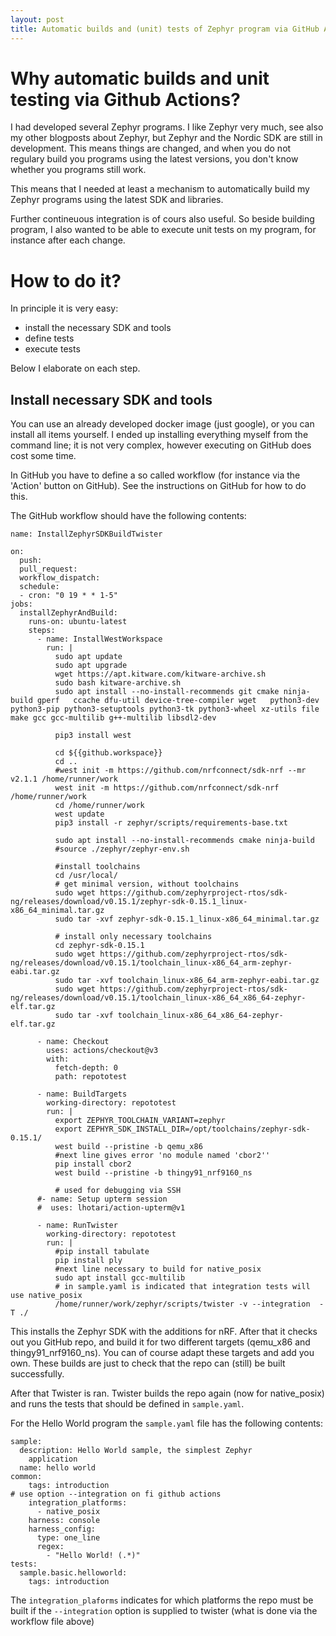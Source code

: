 ```yaml
---
layout: post
title: Automatic builds and (unit) tests of Zephyr program via GitHub Actions and Twister
---
```

# Why automatic builds and unit testing via Github Actions?
I had developed several Zephyr programs. I like Zephyr very much, see also my other blogposts about Zephyr, but Zephyr and the Nordic SDK are still in development.
This means things are changed, and when you do not regulary build you programs using the latest versions, you don't know whether you programs still work.

This means that I needed at least a mechanism to automatically build my Zephyr programs using the latest SDK and libraries.

Further contineuous integration is of cours also useful. So beside building program, I also wanted to be able to execute unit tests on my program, for instance after each change.

# How to do it?
In principle it is very easy:
* install the necessary SDK and tools
* define tests
* execute tests

Below I elaborate on each step.

## Install necessary SDK and tools
You can use an already developed docker image (just google), or you can install all items yourself. I ended up installing everything myself from the command line; it is not very complex, however executing on GitHub does cost some time.

In GitHub you have to define a so called workflow (for instance via the 'Action'  button on GitHub). See the instructions on GitHub for how to do this.

The GitHub workflow should have the following contents:
```
name: InstallZephyrSDKBuildTwister

on: 
  push:
  pull_request:
  workflow_dispatch:
  schedule:
  - cron: "0 19 * * 1-5"
jobs:
  installZephyrAndBuild:
    runs-on: ubuntu-latest
    steps:
      - name: InstallWestWorkspace
        run: |
          sudo apt update
          sudo apt upgrade
          wget https://apt.kitware.com/kitware-archive.sh
          sudo bash kitware-archive.sh
          sudo apt install --no-install-recommends git cmake ninja-build gperf   ccache dfu-util device-tree-compiler wget   python3-dev python3-pip python3-setuptools python3-tk python3-wheel xz-utils file   make gcc gcc-multilib g++-multilib libsdl2-dev
        
          pip3 install west
          
          cd ${{github.workspace}}
          cd ..
          #west init -m https://github.com/nrfconnect/sdk-nrf --mr v2.1.1 /home/runner/work
          west init -m https://github.com/nrfconnect/sdk-nrf /home/runner/work
          cd /home/runner/work
          west update
          pip3 install -r zephyr/scripts/requirements-base.txt
                    
          sudo apt install --no-install-recommends cmake ninja-build
          #source ./zephyr/zephyr-env.sh
          
          #install toolchains
          cd /usr/local/
          # get minimal version, without toolchains
          sudo wget https://github.com/zephyrproject-rtos/sdk-ng/releases/download/v0.15.1/zephyr-sdk-0.15.1_linux-x86_64_minimal.tar.gz
          sudo tar -xvf zephyr-sdk-0.15.1_linux-x86_64_minimal.tar.gz
          
          # install only necessary toolchains
          cd zephyr-sdk-0.15.1
          sudo wget https://github.com/zephyrproject-rtos/sdk-ng/releases/download/v0.15.1/toolchain_linux-x86_64_arm-zephyr-eabi.tar.gz
          sudo tar -xvf toolchain_linux-x86_64_arm-zephyr-eabi.tar.gz
          sudo wget https://github.com/zephyrproject-rtos/sdk-ng/releases/download/v0.15.1/toolchain_linux-x86_64_x86_64-zephyr-elf.tar.gz
          sudo tar -xvf toolchain_linux-x86_64_x86_64-zephyr-elf.tar.gz

      - name: Checkout
        uses: actions/checkout@v3
        with:
          fetch-depth: 0
          path: repototest

      - name: BuildTargets
        working-directory: repototest
        run: |
          export ZEPHYR_TOOLCHAIN_VARIANT=zephyr
          export ZEPHYR_SDK_INSTALL_DIR=/opt/toolchains/zephyr-sdk-0.15.1/
          west build --pristine -b qemu_x86
          #next line gives error 'no module named 'cbor2''
          pip install cbor2
          west build --pristine -b thingy91_nrf9160_ns

          # used for debugging via SSH
      #- name: Setup upterm session
      #  uses: lhotari/action-upterm@v1

      - name: RunTwister
        working-directory: repototest
        run: |
          #pip install tabulate
          pip install ply
          #next line necessary to build for native_posix
          sudo apt install gcc-multilib
          # in sample.yaml is indicated that integration tests will use native_posix
          /home/runner/work/zephyr/scripts/twister -v --integration  -T ./

```
This installs the Zephyr SDK with the additions for nRF. After that it checks out you GitHub repo, and build it for two different targets (qemu_x86 and thingy91_nrf9160_ns). You can of course adapt these targets and add you own.
These builds are just to check that the repo can (still) be built successfully.

After that Twister is ran. Twister builds the repo again (now for native_posix) and runs the tests that should be defined in `sample.yaml`.

For the Hello World program the `sample.yaml` file has the following contents:
```
sample:
  description: Hello World sample, the simplest Zephyr
    application
  name: hello world
common:
    tags: introduction
# use option --integration on fi github actions
    integration_platforms:
      - native_posix
    harness: console
    harness_config:
      type: one_line
      regex:
        - "Hello World! (.*)"
tests:
  sample.basic.helloworld:
    tags: introduction

```

The `integration_plaforms`  indicates for which platforms the repo must be built if the `--integration` option is supplied to twister (what is done via the workflow file above)

